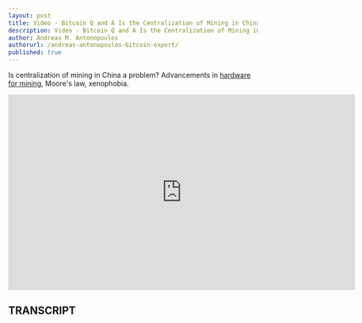 ```yaml
---
layout: post
title: Video - Bitcoin Q and A Is the Centralization of Mining in China a Problem
description: Video - Bitcoin Q and A Is the Centralization of Mining in China a Problem
author: Andreas M. Antonopoulos
authorurl: /andreas-antonopoulos-bitcoin-expert/
published: true
---
```


<p>Is centralization of mining in China a problem? Advancements in <a href="/buy-bitcoin-3-easy-steps/">hardware for mining</a>, Moore's law, xenophobia.</p>

<center><iframe width="700" height="394" src="https://www.youtube.com/embed/GGwHIHBsjbU?list=PLPQwGV1aLnTsHvzevl9BAUlfsfwFfU7aP" frameborder="0" allowfullscreen></iframe></center>

<h2>TRANSCRIPT</h2>
